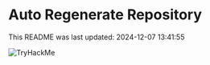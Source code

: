 # Auto Regenerate Repository

This README was last updated: 2024-12-07 13:41:55

 ![TryHackMe](https://tryhackme.com/badge/533634)